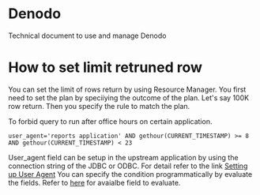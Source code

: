 # Denodo
Technical document to use and manage Denodo


# How to set limit retruned row

You can set the limit of rows return by using Resource Manager. You first need to set the plan by speciiying the outcome of the plan. Let's say 100K row return. Then you specify the rule to match the plan. 

To forbid query to run after office hours on certain application.

`user_agent='reports application' AND gethour(CURRENT_TIMESTAMP) >= 8 AND gethour(CURRENT_TIMESTAMP) < 23`

User_agent field can be setup in the upstream application by using the connection string of the JDBC or ODBC. For detail refer to the link 
[Setting up User Agent](https://community.denodo.com/docs/html/browse/7.0/vdp/administration/monitoring_the_virtual_dataport_server/monitoring_with_a_java_management_extensions_jmx_agent/setting_the_user_agent_of_an_application#setting-the-user-agent-of-an-application)
You can specify the condition programmatically by evaluate the fields. Refer to [here](https://community.denodo.com/docs/html/browse/7.0/vdp/administration/appendix/resource_manager_available_fields_to_evaluate_a_rule/resource_manager_available_fields_to_evaluate_a_rule#resource-manager-available-fields-to-evaluate-a-rule) for avaialbe field to evaluate.
